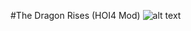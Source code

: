 #The Dragon Rises (HOI4  Mod)
![alt text](https://github.com/Willk111/HOI4-The-Dragon-rises/Dragon_rises_logo.png?raw=true)
